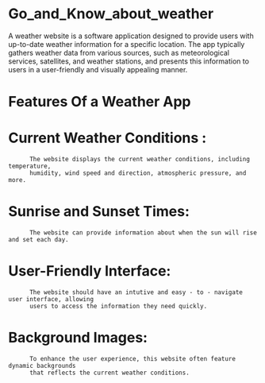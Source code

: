 # Go_and_Know_about_weather
A weather website is a software application designed to provide users with up-to-date weather information for a specific location. The app typically gathers weather data from various sources, such as meteorological services, satellites, and weather stations, and presents this information to users in a user-friendly and visually appealing manner. 

# Features Of a Weather App

# Current Weather Conditions :
          The website displays the current weather conditions, including temperature,
          humidity, wind speed and direction, atmospheric pressure, and more.
# Sunrise and Sunset Times:
          The website can provide information about when the sun will rise and set each day.
# User-Friendly Interface:
          The website should have an intutive and easy - to - navigate user interface, allowing 
          users to access the information they need quickly.
# Background Images:
          To enhance the user experience, this website often feature dynamic backgrounds 
          that reflects the current weather conditions.
